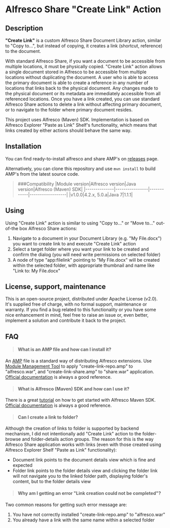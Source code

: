 Alfresco Share "Create Link" Action
===================================

Description
-----------
**"Create Link"** is a custom Alfresco Share Document Library action, similar to "Copy to...", but instead of copying, it creates a link (shortcut, reference) to the document.

With standard Alfresco Share, if you want a document to be accessible from multiple locations, it must be physically copied. "Create Link" action allows a single document stored in Alfresco to be accessible from multiple locations without duplicating the document. A user who is able to access the primary document is able to create a reference in any number of locations that links back to the physical document. Any changes made to the physical document or its metadata are immediately accessible from all referenced locations. Once you have a link created, you can use standard Alfresco Share actions to delete a link without affecting primary document, or to navigate to the folder where primary document resides.

This project uses Alfresco (Maven) SDK. Implementation is based on Alfresco Explorer "Paste as Link" Shelf's functionality, which means that links created by either actions should behave the same way.

Installation
------------
You can find ready-to-install alfresco and share AMP's on [releases](https://github.com/skomarica/alfresco-share-create-link/releases) page.

Alternatively, you can clone this repository and use `mvn install` to build AMP's from the latest source code.

> ###Compatibility
|Module version|Alfresco version|Java version|Alfresco (Maven) SDK|
|--------------|----------------|------------|------------------|
|v1.0.0|4.2.x, 5.0.a|Java 7|1.1.1|

Using
-----
Using "Create Link" action is similar to using "Copy to..." or "Move to..." out-of-the box Alfresco Share actions:

1. Navigate to a document in your Document Library (e.g. "My File.docx") you want to create link to and execute "Create Link" action
2. Select a target folder where you want your link to be created and confirm the dialog (you will need write permissions on selected folder)
3. A node of type "app:filelink" pointing to "My File.docx" will be created within the selected folder, with appropriate thumbnail and name like "Link to: My File.docx"

License, support, maintenance
-----------------------------
This is an open-source project, distributed under Apache License (v2.0). It's supplied free of charge, with no formal support, maintenance or warranty. If you find a bug related to this functionality or you have some nice enhancement in mind, feel free to raise an issue or, even better, implement a solution and contribute it back to the project.

FAQ
---
> #### What is an AMP file and how can I install it?
An [AMP](https://wiki.alfresco.com/wiki/AMP_Files) file is a standard way of distributing Alfresco extensions. Use [Module Management Tool](https://wiki.alfresco.com/wiki/Module_Management_Tool) to apply "create-link-repo.amp" to "alfresco.war", and "create-link-share.amp" to "share.war" application. [Official documentation](http://docs.alfresco.com/) is always a good reference.

> #### What is Alfresco (Maven) SDK and how can I use it?
There is a great [tutorial](http://ecmarchitect.com/alfresco-developer-series-tutorials/maven-sdk/tutorial/tutorial.html) on how to get started with Alfresco Maven SDK. [Official documentation](http://docs.alfresco.com/) is always a good reference.

> #### Can I create a link to folder?
Although the creation of links to folder is supported by backend mechanism, I did not intentionally add "Create Link" action to the folder-browse and folder-details action groups. The reason for this is the way Alfresco Share application works with links (even with those created using Alfresco Explorer Shelf "Paste as Link" functionality):
* Document link points to the document details view which is fine and expected
* Folder link points to the folder details view and clicking the folder link will not navigate you to the linked folder path, displaying folder's content, but to the folder details view

> #### Why am I getting an error "Link creation could not be completed"?
Two common reasons for getting such error message are:
1. You have not correctly installed "create-link-repo.amp" to "alfresco.war"
2. You already have a link with the same name within a selected folder

